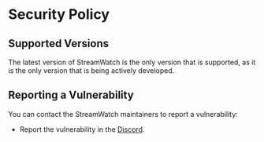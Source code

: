 # Security Policy

## Supported Versions

The latest version of StreamWatch is the only version that is supported, as it is the only version that is being actively developed.

## Reporting a Vulnerability

You can contact the StreamWatch maintainers to report a vulnerability:
 - Report the vulnerability in the [Discord](https://docs.undi.rest/links/discord).
